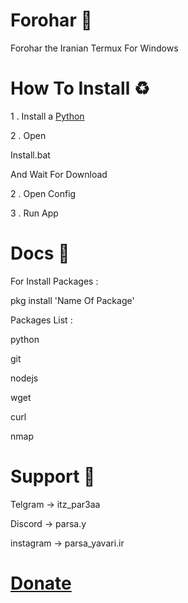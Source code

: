 
<html lang="en">
<head>
    <meta charset="UTF-8">
    <meta name="viewport" content="width=device-width, initial-scale=1.0">
</head>
<body>
<h1> Forohar 🛜</h1>

Forohar the Iranian Termux For Windows

<h1> How To Install ♻️</h1>

   1 .  Install a <a href="https://www.python.org/downloads/">Python</a> 

   2 .  Open <p>Install.bat</p> And Wait For Download
   
   2 .  Open Config

   3 . Run App


<h1> Docs 📜</h1>

   For Install Packages : 

   <p>pkg install 'Name Of Package'</p>

   Packages List :

   <p>python</p>
   <p>git</p>
   <p>nodejs</p>
   <p>wget</p>
   <p>curl</p>
   <p>nmap</p>

<h1>Support 🔱</h1>

   Telgram -> itz_par3aa

   Discord -> parsa.y

   instagram -> parsa_yavari.ir

<h1><a href="https://donito.me/ParsaYavari">Donate</a></h1>
</body>
</html>
